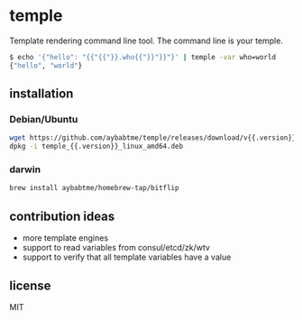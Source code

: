 # temple

Template rendering command line tool. The command line is your temple.

```bash
$ echo '{"hello": "{{"{{"}}.who{{"}}"}}"}' | temple -var who=world
{"hello", "world"}
```

## installation

### Debian/Ubuntu

```bash
wget https://github.com/aybabtme/temple/releases/download/v{{.version}}/temple_{{.version}}_linux_amd64.deb
dpkg -i temple_{{.version}}_linux_amd64.deb
```

### darwin

```bash
brew install aybabtme/homebrew-tap/bitflip
```

## contribution ideas

* more template engines
* support to read variables from consul/etcd/zk/wtv
* support to verify that all template variables have a value

## license

MIT
